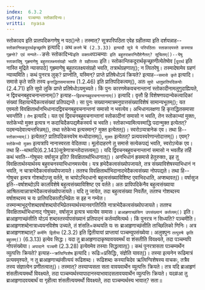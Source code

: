 ```yaml
---
index:  6.3.2
sutra:  पञ्चम्याः स्तोकादिभ्यः।
vritti:  nyasa
---
```


स्तोकादय इति प्रातपदिकगणेषु न पठ()न्ते। तस्मात्? सूत्रपरिपठिता एवेह ग्रहीतव्या इति दर्शयन्नाह--`स्तोकान्तिकदुरार्थकृच्छ्राणि` इत्यादि। अथ `करणे` च` (2.3.33) इत्यादौ सूत्रे ये परिपठिताः स्ताकादयस्ते कस्मान्न गृह्रन्ते? एवं मन्यते--`ङसेः स्तोकादिभ्यः` इति वक्तव्ये `पञ्चम्याः` इति बहुतराक्षरनिर्देशेनैतत्? सूचितम्()--येषु स्ताकादिषु गृह्रमाणेषु बहुतरलक्ष्यसंग्रहो भवति ते ग्रहीतव्याः` इति। स्तोकान्तिकदूरार्थकृच्छ्राणीत्येतेष्वेव [`दूरार्थ` इति नास्ति मुद्रिते न्यासपाठे] गृह्रमाणेषु बहुतरलक्ष्यसंग्रहो भवति, तत्रार्थग्रहणात्(); न त्वितरेषु। तस्मादेषामेव ग्रहणं न्याव्यमिति। कथं पुनरत्र लुक्? प्राप्नोति, यस्मिन्? प्राप्ते प्रतिषेधोऽयं क्रियते? इत्याह--`समासे कृते` इत्यादि। समासे कृते सति तस्य `कृत्तद्धितसमासाश्च` (1.2.46) इति प्रातिपदिकत्वम्(), अतः `सुपो धातुप्रातिपदिकयोः` (2.4.71) इति सुपो लुकि प्राप्ते प्रतिषेधोऽयमुच्यते। 
किं पुनः कारणमेकवचनान्तानां स्तोकादीनामलुगुदाह्यियते, न द्विवचनबहुवचनान्तानाम्()? इत्याह--`द्विवचनबहुवचनान्तानाम्()` इत्यादि। वृत्तौ हि विशेषणपदान्येकत्वादिकां संख्यां विहायाभेदैकत्वसंख्यां प्रतिपद्यन्ते। सा पुनः सख्यानमात्रमनुपात्तसंख्याविशेषं सामान्यभूतम्(); यत एवमतो विवक्षितार्थानभिधानादद्विवचनबहुवचनान्तनां समासो न भवत्येव। अभिधानलक्षणा हि कृत्तद्धितसमासा भवन्तीति। `तेन` इत्यादि। यत एवं द्विवचनबहुवचनान्तानां स्तोकादीनां समासो न भवति, तेन स्तोकाभ्यां मुक्तः, स्तोकेभ्यो मुक्त इत्यत्र न कदाचिदैकपद्यमैकस्वर्य च भवति। स्तोकाभ्यामित्यस्माद्धि पदान्मुक्त इत्येतत्? पदमन्यदेवात्यन्तभिन्नम्(), तथा स्तेकेभ्य इत्यस्मान्? मुक्त इत्येतत्()। स्वरोऽप्यत्रानेक एव। तथा हि--`स्तोकाभ्याम्()` इत्येतत्? प्रातिपदिकस्वरेम मध्योदात्तम्(), `मुक्तः` इत्येतत्? प्रत्ययस्वरेणान्तोदात्तम्()। एवम्? `स्तोकेभ्यो मुक्तः` इत्यत्रापि नानास्वरता वेदितव्या। मूलोदाहरणे तु समासे सत्येकपद्यं भवति, स्वरोऽप्येक एव। तथा हि--थाथादि(6.2.143)सूत्रेणात्रान्तोदात्तत्वम्()। 
यदि द्विवचनबहुवचनान्तानां समासो न भवतीह तर्हि कथं भवति--गोषुचरः वर्षासुज इति? विवक्षितार्थाभिधानात्()। अनभिधानं ह्रसमासे हेतुरुक्तः, इह तु विवक्षितार्थस्यार्थस्य बहुवचनस्याभिधानमस्त्येव। यत्र ह्रभेदैकत्वसंख्योपजायते, तत्र संख्याविशेषस्याभिधानं न भवति, न चात्राभेदैकत्वसंख्योपजायते। ततश्च विवक्षितार्थाभिदानादभेदैकत्वसंख्या नोपपद्यते। तथा हि--गोषुचर इत्यत्र गोशब्दोऽप्सु वर्तते, स चापोऽभिदधानो बहुत्वसंख्याविशिष्ट एवाभिदधाति, अप्शब्दवत्()। वर्षासुज इति--वर्षाशब्दोऽपि कालविशेषे बहुत्वसंख्याविशिष्ट एव वर्तते। अतः प्रापिपदिकेनैव बहुत्वसंख्याया आश्रितत्वान्नात्राभेदैकत्वसंख्योपजायते। यदि तु जायेत, तदा बहुत्वसंख्या निवर्तेत, ततश्च गोशब्दस्य वर्षाशब्दस्य च यः प्रातिपदिकार्तोऽभिप्रेतः स इह न गम्येत। तस्मान्माभूद्गोशब्दवर्षाशब्दयोरभिप्रेतस्यार्थस्यानवगतिरिति नात्राभेदैकत्वसंख्योपजायते। ततश्च विवक्षितार्थाभिधानाद् गोषुचरः, वर्षासुज इत्यत्र भवत्येव समासः। 
`ब्राआह्रणाच्छंसिन उपसंख्यानं कर्तव्यम्()` इति। ब्राआहृणाच्छंसीति योऽयं शब्दस्तस्योपसंख्यानं प्रतिपादनं कर्तव्यमित्यर्थः। किं पुनरत्र न सिध्यति? पञ्चमीति। ब्राआहृणशब्देनात्राध्ययनविशेष उच्यते, तं शंसति=कथयति यः सः ब्राआहृणाच्छंसीति ताच्छिलिको णिनिः। अत्र ब्राआहृणशब्दात्? `कर्मणि द्वितीया` (2.3.2) इति द्वितीयायां प्राप्तायां पञ्चम्युपसंख्येया। अलुक्पुनः `तत्पुरुषे कृति बहुलम्()` (6.3.13) इत्येव सिद्धः। यदा तु ब्राआहृणादाकृष्यावयवमर्थं वा शंसतीति विवक्ष्यते, तदा पञ्चम्यपि नोपसंख्येया। `अपादाने पञ्चमी` (2.3.28) इत्येवमेव तस्याः सिद्धत्वात्()। कथं पुनरत्रासता पञ्चम्यर्थेन व्युत्पत्तिः क्रियते? इत्याह--`क्रत्विग्विशेष` इत्यादि। रूढिः=प्रसिद्धिः, संज्ञेति यावत्()। तस्या इत्यनेन रूढिमात्रं प्रत्यवमृश्यते, न तु ब्राआहृणाच्छंसीत्ययं रूढिशब्दः। रूढिशब्दः कस्याचिदेव ऋत्विग्विशेषस्य वाचकः, तत्रैव तस्य संज्ञात्वेन प्रणीतत्वात्()। तस्मात्? तस्याप्यसता सता वावयवार्थेन व्युत्पत्तिः क्रियते। तत्र यदि ब्राआहृणं शंसतीत्ययमर्थो विवक्ष्यते, तदा पञ्चम्यर्थस्यापादानस्याभावादसतावयवार्थेन व्युत्पत्तिः क्रियते। यद#आ तु ब्राआहृणादवयबार्थं वा गृहीत्वा शंसतीत्ययमर्थो विवक्ष्यते, तदा पञ्चम्यर्थस्य भावात्? सता॥
